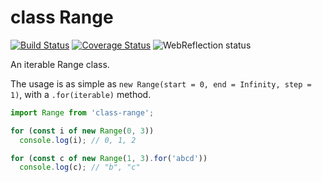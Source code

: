 # class Range

[![Build Status](https://travis-ci.com/ungap/class-range.svg?branch=master)](https://travis-ci.com/ungap/class-range) [![Coverage Status](https://coveralls.io/repos/github/ungap/class-range/badge.svg?branch=master)](https://coveralls.io/github/ungap/class-range?branch=master) ![WebReflection status](https://offline.report/status/webreflection.svg)

An iterable Range class.

The usage is as simple as `new Range(start = 0, end = Infinity, step = 1)`, with a `.for(iterable)` method.

```js
import Range from 'class-range';

for (const i of new Range(0, 3))
  console.log(i); // 0, 1, 2

for (const c of new Range(1, 3).for('abcd'))
  console.log(c); // "b", "c"
```
